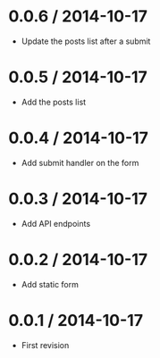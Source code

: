 
0.0.6 / 2014-10-17
==================
 * Update the posts list after a submit

0.0.5 / 2014-10-17
==================
 * Add the posts list

0.0.4 / 2014-10-17
==================
 * Add submit handler on the form

0.0.3 / 2014-10-17
==================
 * Add API endpoints

0.0.2 / 2014-10-17
==================
 * Add static form

0.0.1 / 2014-10-17
==================
 * First revision
